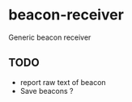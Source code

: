 # beacon-receiver
Generic beacon receiver

TODO
----

 * report raw text of beacon
 * Save beacons ?

